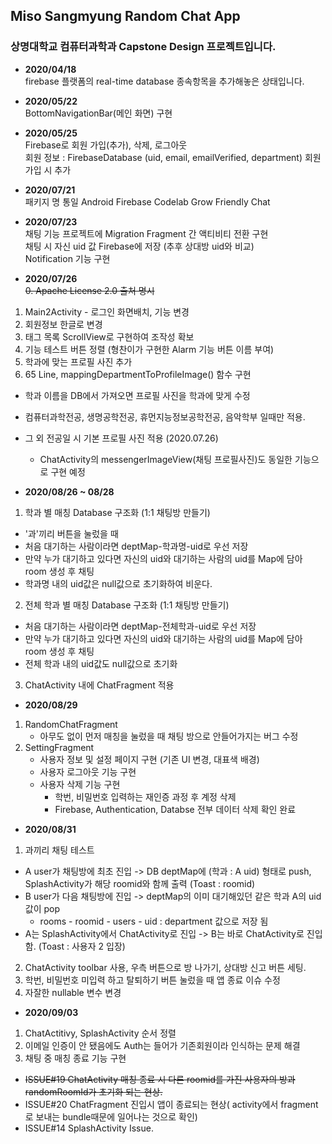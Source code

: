 ## Miso Sangmyung Random Chat App
### 상명대학교 컴퓨터과학과 Capstone Design 프로젝트입니다.
- **2020/04/18** </br>
firebase 플랫폼의 real-time database 종속항목을 추가해놓은 상태입니다.

- **2020/05/22**</br>
BottomNavigationBar(메인 화면) 구현

- **2020/05/25** </br>
Firebase로 회원 가입(추가), 삭제, 로그아웃</br>회원 정보 : FirebaseDatabase (uid, email, emailVerified, department) 회원 가입 시 추가

- **2020/07/21** </br>
패키지 명 통일
Android Firebase Codelab Grow Friendly Chat

- **2020/07/23** </br>
채팅 기능 프로젝트에 Migration
Fragment 간 액티비티 전환 구현</br>
채팅 시 자신 uid 값 Firebase에 저장 (추후 상대방 uid와 비교)</br>
Notification 기능 구현

- **2020/07/26** </br>
~~0. Apache License 2.0 출처 명시~~
1. Main2Activity - 로그인 화면배치, 기능 변경
2. 회원정보 한글로 변경
3. 태그 목록 ScrollView로 구현하여 조작성 확보
4. 기능 테스트 버튼 정렬 (형찬이가 구현한 Alarm 기능 버튼 이름 부여)
5. 학과에 맞는 프로필 사진 추가
6. 65 Line, mappingDepartmentToProfileImage() 함수 구현
  - 학과 이름을 DB에서 가져오면 프로필 사진을 학과에 맞게 수정
  - 컴퓨터과학전공, 생명공학전공, 휴먼지능정보공학전공, 음악학부 일때만 적용.
  - 그 외 전공일 시 기본 프로필 사진 적용 (2020.07.26) 
    - ChatActivity의 messengerImageView(채팅 프로필사진)도 동일한 기능으로 구현 예정

- **2020/08/26 ~ 08/28** </br>
1. 학과 별 매칭 Database 구조화 (1:1 채팅방 만들기)
 - '과'끼리 버튼을 눌렀을 때
  - 처음 대기하는 사람이라면 deptMap-학과명-uid로 우선 저장
  - 만약 누가 대기하고 있다면 자신의 uid와 대기하는 사람의 uid를 Map에 담아 room 생성 후 채팅
  - 학과명 내의 uid값은 null값으로 초기화하여 비운다.
2. 전체 학과 별 매칭 Database 구조화 (1:1 채팅방 만들기)
  - 처음 대기하는 사람이라면 deptMap-전체학과-uid로 우선 저장
  - 만약 누가 대기하고 있다면 자신의 uid와 대기하는 사람의 uid를 Map에 담아 room 생성 후 채팅
  - 전체 학과 내의 uid값도 null값으로 초기화
3. ChatActivity 내에 ChatFragment 적용

- **2020/08/29** </br>
1. RandomChatFragment
    - 아무도 없이 먼저 매칭을 눌렀을 때 채팅 방으로 안들어가지는 버그 수정
2. SettingFragment
    - 사용자 정보 및 설정 페이지 구현 (기존 UI 변경, 대표색 배경)
    - 사용자 로그아웃 기능 구현
    - 사용자 삭제 기능 구현 
        - 학번, 비밀번호 입력하는 재인증 과정 후 계정 삭제
        - Firebase, Authentication, Databse 전부 데이터 삭제 확인 완료
        
- **2020/08/31** </br>
1. 과끼리 채팅 테스트
  - A user가 채팅방에 최초 진입 -> DB deptMap에 (학과 : A uid) 형태로 push, SplashActivity가 해당 roomid와 함께 출력 (Toast : roomid)
  - B user가 다음 채팅방에 진입 -> deptMap의 이미 대기해있던 같은 학과 A의 uid값이 pop
    - rooms - roomid - users - uid : department 값으로 저장 됨
- A는 SplashActivity에서 ChatActivity로 진입 -> B는 바로 ChatActivity로 진입 함. (Toast : 사용자 2 입장)
2. ChatActivity toolbar 사용, 우측 버튼으로 방 나가기, 상대방 신고 버튼 세팅.
3. 학번, 비밀번호 미입력 하고 탈퇴하기 버튼 눌렀을 때 앱 종료 이슈 수정
4. 자잘한 nullable 변수 변경

- **2020/09/03** </br>
1. ChatActitivy, SplashActivity 순서 정렬
2. 이메일 인증이 안 됐음에도 Auth는 들어가 기존회원이라 인식하는 문제 해결
3. 채팅 중 매칭 종료 기능 구현
  - ~~ISSUE#19 ChatActivity 매칭 종료 시 다른 roomid를 가진 사용자의 방과 randomRoomId가 초기화 되는 현상.~~
  - ISSUE#20 ChatFragment 진입시 앱이 종료되는 현상( activity에서 fragment로 보내는 bundle때문에 일어나는 것으로 확인)
  - ISSUE#14 SplashActivity Issue. 
